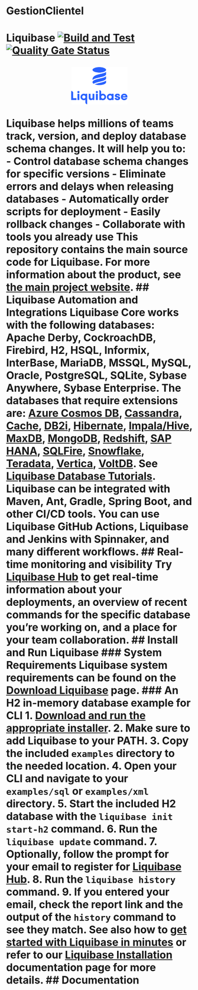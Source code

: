 # GestionClientel
# Liquibase [![Build and Test](https://github.com/liquibase/liquibase/actions/workflows/build.yml/badge.svg)](https://github.com/liquibase/liquibase/actions/workflows/build.yml) [![Quality Gate Status](https://sonarcloud.io/api/project_badges/measure?project=liquibase&metric=alert_status)](https://sonarcloud.io/summary/new_code?id=liquibase) <p align="center"><img src="https://github.com/liquibase/liquibase/blob/master/Liquibase.png" width="30%" height="30%"></p>  Liquibase helps millions of teams track, version, and deploy database schema changes. It will help you to: - Control database schema changes for specific versions - Eliminate errors and delays when releasing databases - Automatically order scripts for deployment - Easily rollback changes - Collaborate with tools you already use  This repository contains the main source code for Liquibase. For more information about the product, see [the main project website](https://www.liquibase.org/).  ## Liquibase Automation and Integrations  Liquibase Core works with the following databases: Apache Derby, CockroachDB, Firebird, H2, HSQL, Informix, InterBase, MariaDB, MSSQL, MySQL, Oracle, PostgreSQL, SQLite, Sybase Anywhere, Sybase Enterprise. The databases that require extensions are: [Azure Cosmos DB](https://github.com/liquibase/liquibase-cosmosdb), [Cassandra](https://github.com/liquibase/liquibase-cassandra), [Cache](https://github.com/liquibase/liquibase-cache), [DB2i](https://github.com/liquibase/liquibase-db2i), [Hibernate](https://github.com/liquibase/liquibase-hibernate), [Impala/Hive](https://github.com/eselyavka/liquibase-impala), [MaxDB](https://github.com/liquibase/liquibase-maxdb), [MongoDB](https://github.com/liquibase/liquibase-mongodb), [Redshift](https://github.com/liquibase/liquibase-redshift), [SAP HANA](https://github.com/liquibase/liquibase-hanadb), [SQLFire](https://github.com/liquibase/liquibase-sqlfire), [Snowflake](https://github.com/liquibase/liquibase-snowflake), [Teradata](https://github.com/liquibase/liquibase-teradata), [Vertica](https://github.com/liquibase/liquibase-vertica), [VoltDB](https://github.com/diorman/liquibase-voltdb). See [Liquibase Database Tutorials](https://docs.liquibase.com/workflows/database-setup-tutorials/home.html).  Liquibase can be integrated with Maven, Ant, Gradle, Spring Boot, and other CI/CD tools. You can use Liquibase GitHub Actions, Liquibase and Jenkins with Spinnaker, and many different workflows.  ## Real-time monitoring and visibility Try [Liquibase Hub](https://hub.liquibase.com/) to get real-time information about your deployments, an overview of recent commands for the specific database you’re working on, and a place for your team collaboration.  ## Install and Run Liquibase  ### System Requirements Liquibase system requirements can be found on the [Download Liquibase](https://www.liquibase.org/download) page.  ### An H2 in-memory database example for CLI 1. [Download and run the appropriate installer](https://www.liquibase.org/download).  2. Make sure to add Liquibase to your PATH. 3. Copy the included `examples` directory to the needed location. 4. Open your CLI and navigate to your `examples/sql` or `examples/xml` directory. 5. Start the included H2 database with the `liquibase init start-h2` command. 6. Run the `liquibase update` command. 7. Optionally, follow the prompt for your email to register for [Liquibase Hub](https://hub.liquibase.com/). 8. Run the `liquibase history` command. 9. If you entered your email, check the report link and the output of the `history` command to see they match.   See also how to [get started with Liquibase in minutes](https://www.liquibase.org/get-started/quickstart) or refer to our [Liquibase Installation](https://docs.liquibase.com/concepts/installation/home.html) documentation page for more details.  ## Documentation
